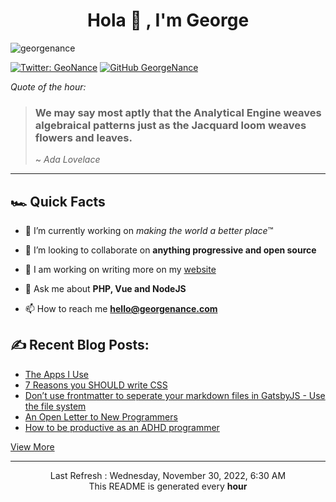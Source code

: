 <h1 align="center">Hola 👋 , I'm George</h1>
<p align="left"> 
  <img src="https://komarev.com/ghpvc/?username=georgenance" alt="georgenance" /> 

[![Twitter: GeoNance](https://img.shields.io/twitter/follow/GeoNance?style=social)](https://twitter.com/GeoNance)
[![GitHub GeorgeNance](https://img.shields.io/github/followers/GeorgeNance?label=follow&style=social)](https://github.com/GeorgeNance)

</p>


*Quote of the hour:*
> ### We may say most aptly that the Analytical Engine weaves algebraical patterns just as the Jacquard loom weaves flowers and leaves.
>
> ~ *Ada Lovelace*

---
## 🏎 Quick Facts 
- 🔭 I’m currently working on *making the world a better place*™️


- 👯 I’m looking to collaborate on **anything progressive and open source**


- 📝 I am working on writing more on my [website](https://georgenance.com)


- 💬 Ask me about **PHP, Vue and NodeJS**


- 📫 How to reach me **hello@georgenance.com**

## ✍️ Recent Blog Posts:


* [The Apps I Use](https://georgenance.com/apps-i-use)
* [7 Reasons you SHOULD write CSS](https://georgenance.com/write-more-css)
* [Don’t use frontmatter to seperate your markdown files in GatsbyJS - Use the file system](https://georgenance.com/dont-use-frontmatter-markdown-files-gatsby)
* [An Open Letter to New Programmers](https://georgenance.com/open-letter-new-programmers)
* [How to be productive as an ADHD programmer](https://georgenance.com/being-productive-programmer-adhd)

[View More](https://georgenance.com)





___
<p align="center">
  Last Refresh : Wednesday, November 30, 2022, 6:30 AM
  <br/>
  This README is generated every <strong>hour</strong>

</p>
